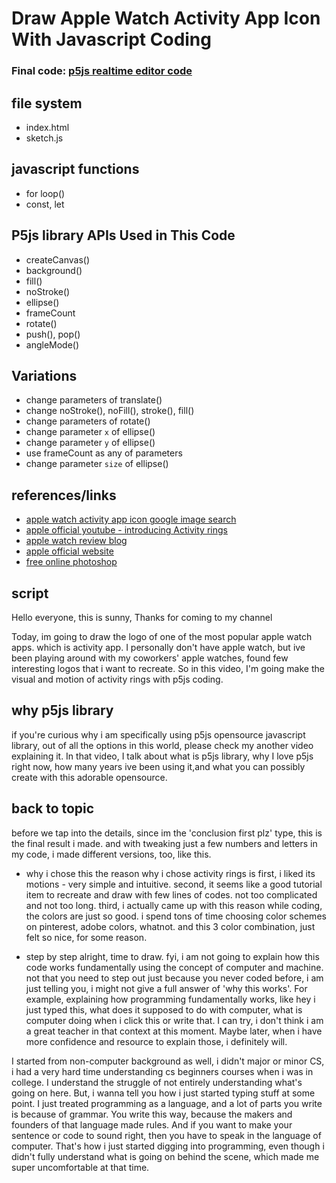 # Draw Apple Watch Activity App Icon With Javascript Coding

### Final code: [p5js realtime editor code](https://editor.p5js.org/sosunnyproject/sketches/hxYeOoT3a)

## file system
- index.html
- sketch.js

## javascript functions
- for loop()
- const, let 

## P5js library APIs Used in This Code
- createCanvas()
- background()
- fill()
- noStroke()
- ellipse()
- frameCount
- rotate()
- push(), pop()
- angleMode()

## Variations
- change parameters of translate()
- change noStroke(), noFill(), stroke(), fill()
- change parameters of rotate()
- change parameter `x` of ellipse()
- change parameter `y` of ellipse()
- use frameCount as any of parameters
- change parameter `size` of ellipse()

## references/links
- [apple watch activity app icon google image search](https://www.google.com/search?q=apple+watch+activity+app&rlz=1C5CHFA_enKR890KR891&sxsrf=ALeKk00TgG3xIcmMnLAikwV-gF_OclY-oQ:1606876525648&source=lnms&tbm=isch&sa=X&ved=2ahUKEwjp-4jEoa7tAhVFQd4KHdlwC1EQ_AUoAXoECA4QAw&biw=1390&bih=766#imgrc=NH2WX9CdkfTiSM)
- [apple official youtube - introducing Activity rings](https://www.youtube.com/watch?v=LRNNh0MqQOQ)
- [apple watch review blog](https://9to5mac.com/2016/10/31/rest-days-workaround-apple-watch-activity-app/)
- [apple official website](https://support.apple.com/guide/watch/track-daily-activity-with-apple-watch-apd3bf6d85a6/watchos)
- [free online photoshop](https://www.photopea.com/)

## script

Hello everyone,
this is sunny,
Thanks for coming to my channel

Today, im going to draw the logo of one of the most popular apple watch apps.
which is activity app. 
I personally don't have apple watch, but ive been playing around with 
my coworkers' apple watches, found few interesting logos that i want to recreate.
So in this video, I'm going make the visual and motion of activity rings with p5js coding.

## why p5js library
if you're curious why i am specifically using p5js opensource javascript library, out of all the options in this world,
please check my another video explaining it. In that video, I talk about what is p5js library, why I love p5js right now, how many years ive been using it,and what you can possibly create with this adorable opensource.

## back to topic
before we tap into the details, since im the 'conclusion first plz' type, this is the final result i made. 
and with tweaking just a few numbers and letters in my code, i made different versions, too, like this.

- why i chose this
the reason why i chose activity rings is first, i liked its motions - very simple and intuitive. 
second, it seems like a good tutorial item to recreate and draw with few lines of codes. not too complicated and not too long.
third, i actually came up with this reason while coding, the colors are just so good. i spend tons of time choosing 
color schemes on pinterest, adobe colors, whatnot. and this 3 color combination, just felt so nice, for some reason. 

- step by step
alright, time to draw.
fyi, i am not going to explain how this code works fundamentally using the concept of computer and machine.  not that you need to step out just because you never coded before, i am just telling you, i might not give a full answer of 'why this works'. For example, explaining how programming fundamentally works, like hey i just typed this, what does it supposed to do with computer, what is computer doing when i click this or write that. I can try, i don't think i am a great teacher in that context at this moment. Maybe later, when i have more confidence and resource to explain those, i definitely will.

 I started from non-computer background as well, i didn't major or minor CS, i had a very hard time understanding cs beginners courses when i was in college. I understand the struggle of not entirely understanding what's going on here. But, i wanna tell you how i just started typing stuff at some point. I just treated programming as a language, and a lot of parts you write is because of grammar. You write this way, because the makers and founders of that language made rules. And if you want to make your sentence or code to sound right, then you have to speak in the language of computer. That's how i just started digging into programming, even though i didn't fully understand what is going on behind the scene, which made me super uncomfortable at that time. 

 